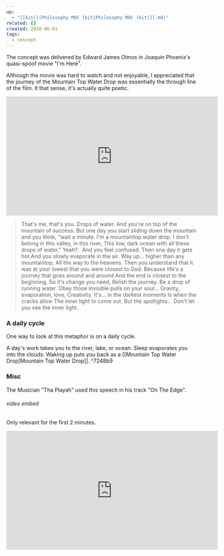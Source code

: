 ```yaml
---
up:
  - "[[kit)](Philosophy MOC (kit|Philosophy MOC (kit)]].md)"
related: []
created: 2010-06-01
tags:
  - concept
---
```

The concept was delivered by Edward James Olmos in Joaquin Phoenix's quasi-spoof movie "I'm Here". 

Although the movie was hard to watch and not enjoyable, I appreciated that the journey of the Mountain Top Water Drop was essentially the through line of the film. It that sense, it's actually quite poetic.


<iframe width="560" height="315" src="https://www.youtube.com/embed/05bFb1J6kzI" title="YouTube video player" frameborder="0" allow="accelerometer; autoplay; clipboard-write; encrypted-media; gyroscope; picture-in-picture" allowfullscreen></iframe>

> That's me, that's you. Drops of water. And you're on top of the mountain of success. But one day you start sliding down the mountain and you think, "wait a minute. I'm a mountaintop water drop. I don't belong in this valley, in this river, This low, dark ocean with all these drops of water." Yeah?.  And you feel confused. Then one day it gets hot And you slowly evaporate in the air. Way up... higher than any mountaintop, All the way to the heavens. Then you understand that it was at your lowest that you were closest to God. Because life's a journey that goes around and around And the end is closest to the beginning. So it's change you need, Relish the journey. Be a drop of running water. 
> Obey those invisible pulls on your soul... Gravity, evaporation, love, Creativity. It's... in the darkest moments Is when the cracks allow The inner light to come out. But the spotlights... Don't let you see the inner light.

### A daily cycle
One way to look at this metaphor is on a daily cycle.

A day's work takes you to the river, lake, or ocean. Sleep evaporates you into the clouds. Waking up puts you back as a [[Mountain Top Water Drop|Mountain Top Water Drop]]. ^7248b9

### Misc
The Musician "Tha Playah" used this speech in his track "On The Edge".

###### video embed
Only relevant for the first 2 minutes.
<iframe width="560" height="315" src="https://www.youtube.com/embed/Xtkn3vqHCTE" title="YouTube video player" frameborder="0" allow="accelerometer; autoplay; clipboard-write; encrypted-media; gyroscope; picture-in-picture" allowfullscreen></iframe>
